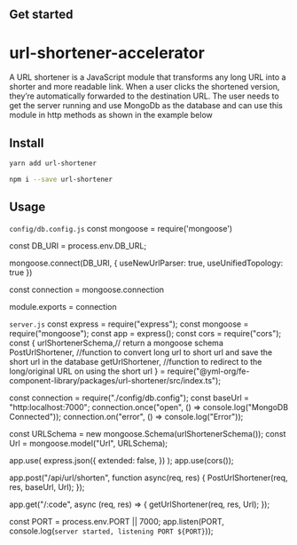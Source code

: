 ## Get started

# url-shortener-accelerator

A URL shortener is a JavaScript module that transforms any long URL into a shorter and more readable link. When a user clicks the shortened version, they’re automatically forwarded to the destination URL.
The user needs to get the server running and use MongoDb as the database and can use this module in http methods as shown in the example below

## Install

```bash
yarn add url-shortener
```

```bash
npm i --save url-shortener
```

## Usage

`config/db.config.js`
const mongoose = require('mongoose')

<!-- declare a Database string URI -->
const DB_URI = process.env.DB_URL;

<!-- establishing a database connection -->
mongoose.connect(DB_URI, {
    useNewUrlParser: true,
    useUnifiedTopology: true
})

const connection = mongoose.connection
<!-- export the connection object -->
module.exports = connection

`server.js`
const express = require("express");
const mongoose = require("mongoose");
const app = express();
const cors = require("cors");
const {
  urlShortenerSchema,// return a mongoose schema
  PostUrlShortener, //function to convert long url to short url and save the short url in the database
  getUrlShortener, //function to redirect to the long/original URL on using the short url
} = require("@yml-org/fe-component-library/packages/url-shortener/src/index.ts");

<!-- Database config -->
const connection = require("./config/db.config");
const baseUrl = "http:localhost:7000";
connection.once("open", () => console.log("MongoDB Connected"));
connection.on("error", () => console.log("Error"));

<!-- instantiate a mongoose schema -->
const URLSchema = new mongoose.Schema(urlShortenerSchema());
const Url = mongoose.model("Url", URLSchema);

<!-- Routes Config -->
app.use(
  express.json({
    extended: false,
  })
);
app.use(cors());

app.post("/api/url/shorten", function async(req, res) { 
  PostUrlShortener(req, res, baseUrl, Url);
});

app.get("/:code", async (req, res) => {
  getUrlShortener(req, res, Url);
});

<!-- Listen for incoming requests -->
const PORT = process.env.PORT || 7000;
app.listen(PORT, console.log(`server started, listening PORT ${PORT}`));
